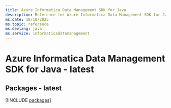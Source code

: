 ```yaml
---
title: Azure Informatica Data Management SDK for Java
description: Reference for Azure Informatica Data Management SDK for Java
ms.date: 10/10/2025
ms.topic: reference
ms.devlang: java
ms.service: informaticadatamanagement
---
```

# Azure Informatica Data Management SDK for Java - latest
## Packages - latest
[!INCLUDE [packages](informatica-data-management-index.md)]